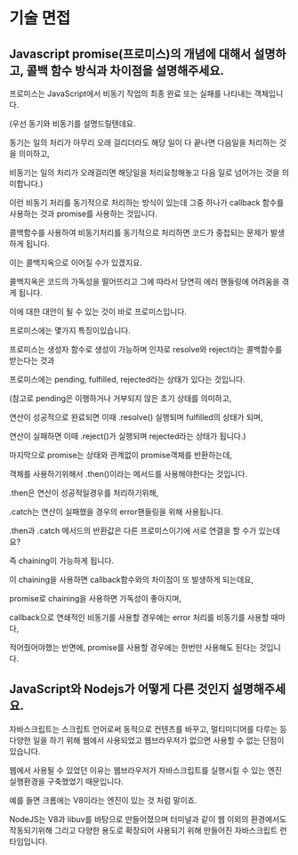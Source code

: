 # 기술 면접

## Javascript	promise(프로미스)의 개념에 대해서 설명하고, 콜백 함수 방식과 차이점을 설명해주세요.

프로미스는 JavaScript에서 비동기 작업의 최종 완료 또는 실패를 나타내는 객체입니다.

(우선 동기와 비동기를 설명드릴텐데요. 

동기는 일의 처리가 아무리 오래 걸리더라도 해당 일이 다 끝나면 다음일을 처리하는 것을 의미하고, 

비동기는 일의 처리가 오래걸리면 해당일을 처리요청해놓고 다음 일로 넘어가는 것을 의미합니다.)

이런 비동기 처리를 동기적으로 처리하는 방식이 있는데 그중 하나가 callback 함수를 사용하는 것과 promise를 사용하는 것입니다.  

콜백함수를 사용하여 비동기처리를 동기적으로 처리하면 코드가 중첩되는 문제가 발생하게 됩니다. 

이는 콜백지옥으로 이어질 수가 있겠지요.

콜백지옥은 코드의 가독성을 떨어뜨리고 그에 따라서 당연히 에러 핸들링에 어려움을 겪게 됩니다. 

이에 대한 대안이 될 수 있는 것이 바로 프로미스입니다. 

프로미스에는 몇가지 특징이있습니다. 

프로미스는 생성자 함수로 생성이 가능하며 인자로 resolve와 reject라는 콜백함수를 받는다는 것과  

프로미스에는 pending, fulfilled, rejected라는 상태가 있다는 것입니다. 

(참고로 pending은 이행하거나 거부되지 않은 초기 상태를 의미하고, 

연산이 성공적으로 완료되면 이때 .resolve() 실행되며 fulfilled의 상태가 되며,

연산이 실패하면 이때 .reject()가 실행되며 rejected라는 상태가 됩니다.)

마지막으로 promise는 상태와 관계없이 promise객체를 반환하는데,

객체를 사용하기위해서 .then()이라는 메서드를 사용해야한다는 것입니다.

.then은 연산이 성공적일경우를 처리하기위해,

.catch는 연산이 실패했을 경우의 error핸들링을 위해 사용됩니다. 

.then과 .catch 메서드의 반환값은 다른 프로미스이기에 서로 연결을 할 수가 있는데요? 

즉 chaining이 가능하게 됩니다. 

이 chaining을 사용하면 callback함수와의 차이점이 또 발생하게 되는데요, 

promise로 chaining을 사용하면 가독성이 좋아지며, 

callback으로 연쇄적인 비동기를 사용할 경우에는 error 처리를 비동기를 사용할 때마다, 

적어줬어야했는 반면에, promise를 사용할 경우에는 한번만 사용해도 된다는 것입니다. 

## JavaScript와 Nodejs가 어떻게 다른 것인지 설명해주세요.

자바스크립트는 스크립트 언어로써 동적으로 컨텐츠를 바꾸고, 멀티미디어를 다루는 등 다양한 일을 하기 위해 웹에서 사용되었고 웹브라우저가 없으면 사용할 수 없는 단점이 있습니다.  

웹에서 사용될 수 있었던 이유는 웹브라우저가 자바스크립트를 실행시킬 수 있는 엔진 실행환경을 구축했었기 때문입니다.

예를 들면 크롬에는 V8이라는 엔진이 있는 것 처럼 말이죠. 

NodeJS는 V8과 libuv를 바탕으로 만들어졌으며 터미널과 같이 웹 이외의 환경에서도 작동되기위해 그리고 다양한 용도로 확장되어 사용되기 위해 만들어진 자바스크립트 런타임입니다. 


